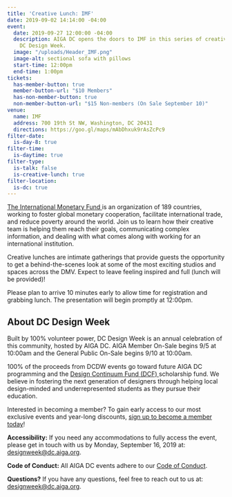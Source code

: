 ```yaml
---
title: 'Creative Lunch: IMF'
date: 2019-09-02 14:14:00 -04:00
event:
  date: 2019-09-27 12:00:00 -04:00
  description: AIGA DC opens the doors to IMF in this series of creative lunches during
    DC Design Week.
  image: "/uploads/Header_IMF.png"
  image-alt: sectional sofa with pillows
  start-time: 12:00pm
  end-time: 1:00pm
tickets:
  has-member-button: true
  member-button-url: "$10 Members"
  has-non-member-button: true
  non-member-button-url: "$15 Non-members (On Sale September 10)"
venue:
  name: IMF
  address: 700 19th St NW, Washington, DC 20431
  directions: https://goo.gl/maps/mAbDhxuk9rAsZcPc9
filter-date:
  is-day-8: true
filter-time:
  is-daytime: true
filter-type:
  is-talk: false
  is-creative-lunch: true
filter-location:
  is-dc: true
---
```


[The International Monetary Fund ](https://www.imf.org)is an organization of 189 countries, working to foster global monetary cooperation, facilitate international trade, and reduce poverty around the world. Join us to learn how their creative team is helping them reach their goals, communicating complex information, and dealing with what comes along with working for an international institution.

Creative lunches are intimate gatherings that provide guests the opportunity to get a behind-the-scenes look at some of the most exciting studios and spaces across the DMV. Expect to leave feeling inspired and full (lunch will be provided)!

Please plan to arrive 10 minutes early to allow time for registration and grabbing lunch. The presentation will begin promptly at 12:00pm.

## About DC Design Week
Built by 100% volunteer power, DC Design Week is an annual celebration of this community, hosted by AIGA DC. AIGA Member On-Sale begins 9/5 at 10:00am and the General Public On-Sale begins 9/10 at 10:00am.

100% of the proceeds from DCDW events go toward future AIGA DC programming and the [Design Continuum Fund (DCF) ](https://www.givecontinuum.org/) scholarship fund. We believe in fostering the next generation of designers through helping local design-minded and underrepresented students as they pursue their education.

Interested in becoming a member? To gain early access to our most exclusive events and year-long discounts, [sign up to become a member today](https://my.aiga.org/)! 

**Accessibility:**
If you need any accommodations to fully access the event, please get in touch with us by Monday, September 16, 2019 at: designweek@dc.aiga.org.

**Code of Conduct:**
All AIGA DC events adhere to our [Code of Conduct](https://dc.aiga.org/events/code-of-conduct/).

**Questions?**
If you have any questions, feel free to reach out to us at: designweek@dc.aiga.org.